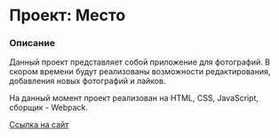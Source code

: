 # Проект: Место

### Описание

Данный проект представляет собой приложение для фотографий. В скором времени будут реализованы возможности редактирования, добавления новых фотографий и лайков.

На данный момент проект реализован на HTML, CSS, JavaScript, сборщик - Webpack.

[Ссылка на сайт](https://a-bragina.github.io/mesto-project-bootcamp/)
